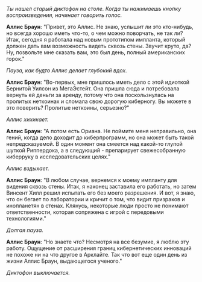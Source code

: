 _Ты нашел старый диктофон на столе. Когда ты нажимаешь кнопку воспроизведения, начинает говорить голос._

**Аллис Браун**: "Привет, это Аллис. Не знаю, услышит ли это кто-нибудь, но всегда хорошо иметь что-то, о чем можно поворчать, не так ли? Итак, сегодня я работала над новым прототипом импланта, который должен дать вам возможность видеть сквозь стены. Звучит круто, да? Ну, позвольте мне сказать вам, это был день, полный американских горок."

_Пауза, как будто Аллис делает глубокий вдох._

**Аллис Браун**: "Во-первых, мне пришлось иметь дело с этой идиоткой Бернитой Уилсон из МегаЭстейт. Она пришла сюда и потребовала вернуть ей деньги за аренду, потому что она поскользнулась на пролитых неткоинах и сломала свою дорогую киберногу. Вы можете в это поверить? Пролитые неткоины, серьезно?"

_Аллис хихикает._

**Аллис Браун**: "А потом есть Ориана. Не поймите меня неправильно, она гений, когда дело доходит до киберпрограмм, но она может быть такой непредсказуемой. В один момент она смеется над какой-то глупой шуткой Риппердока, а в следующий - препарирует свежесобранную киберруку в исследовательских целях."

_Аллис вздыхает._

**Аллис Браун**: "В любом случае, вернемся к моему импланту для видения сквозь стены. Итак, я наконец заставила его работать, но затем Винсент Хилл решил испытать его без моего разрешения. И вот, я знаю, что он бегает по лаборатории и кричит о том, что видит призраков и инопланетян в стенах. Клянусь, некоторые люди просто не понимают ответственности, которая сопряжена с игрой с передовыми технологиями."

_Долгая пауза._

**Аллис Браун**: "Но знаете что? Несмотря на все безумие, я люблю эту работу. Ощущение от расширения границ кибернетических инноваций не похоже ни на что другое в Арклайте. Так что вот еще один день из жизни Аллис Браун, выдающегося ученого."

_Диктофон выключается._
